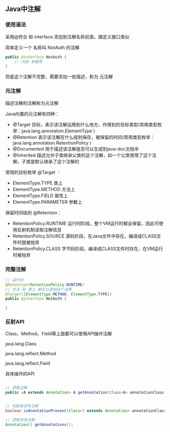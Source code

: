 ## Java中注解





### 使用语法



采用@符合 和 interface 添加到注解名称前面，跟定义接口类似



简单定义一个 名称叫 NotAuth 的注解

~~~java
public @interface NotAuth {
	// 内容 参数等
}
~~~

但是这个注解不完整，需要添加一些描述，称为 元注解



### 元注解



描述注解的注解称为元注解



Java内置的元注解有四种：

- @Target  目标，表示该注解运用到什么地方，作用到的目标类型(常用类型枚举：java.lang.annotation.ElementType )
- @Retention  表示该注解在什么级别保存，被保留的时间(常用类型枚举：java.lang.annotation.RetentionPolicy )
- @Documented  用于描述该注解是否可以生成到java-doc文档中
- @Inherited  描述允许子类继承父类的这个注解，如一个父类使用了这个注解，子类是默认继承了这个注解的



常用的目标枚举 @Target ：

- ElementType.TYPE 类上
- ElementType.METHOD 方法上
- ElementType.FIELD 属性上
- ElementType.PARAMETER 参数上



保留时间级别 @Retention：

- RetentionPolicy.RUNTIME   运行时阶段，整个VM运行时都会保留，因此可使用反射机制读取注解信息
- RetentionPolicy.SOURCE   源码阶段，在Java文件中存在，编译成CLASS文件时就被抛弃
- RetentionPolicy.CLASS   字节码阶段，编译成CLASS文件时存在，在VM运行时被抛弃





### 完整注解



~~~java
// 运行时
@Retention(RetentionPolicy.RUNTIME)
// 方法 和 类上 都可以添加这个注释
@Target({ElementType.METHOD, ElementType.TYPE})
public @interface NotAuth {

}
~~~



### 反射API



Class、Method、Field等上面都可以使用API操作注解



java.lang.Class<T>

java.lang.reflect.Method

java.lang.reflect.Field



具体操作的API

~~~java

// 获取注解
public <A extends Annotation> A getAnnotation(Class<A> annotationClass);


// 判断是否有注解
boolean isAnnotationPresent(Class<? extends Annotation> annotationClass);

// 获取所有注解
Annotation[] getAnnotations();
~~~











